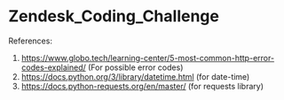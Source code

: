 # Zendesk_Coding_Challenge

References:
1. https://www.globo.tech/learning-center/5-most-common-http-error-codes-explained/   (For possible error codes)
2. https://docs.python.org/3/library/datetime.html                                     (for date-time)
3. https://docs.python-requests.org/en/master/                                          (for requests library)
